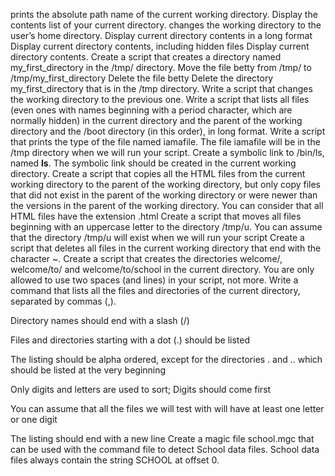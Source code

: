prints the absolute path name of the current working directory.
Display the contents list of your current directory.
changes the working directory to the user’s home directory.
Display current directory contents in a long format
Display current directory contents, including hidden files
Display current directory contents.
Create a script that creates a directory named my_first_directory in the /tmp/ directory.
Move the file betty from /tmp/ to /tmp/my_first_directory
Delete the file betty
Delete the directory my_first_directory that is in the /tmp directory.
Write a script that changes the working directory to the previous one.
Write a script that lists all files (even ones with names beginning with a period character, which are normally hidden) in the current directory and the parent of the working directory and the /boot directory (in this order), in long format.
Write a script that prints the type of the file named iamafile. The file iamafile will be in the /tmp directory when we will run your script.
Create a symbolic link to /bin/ls, named __ls__. The symbolic link should be created in the current working directory.
Create a script that copies all the HTML files from the current working directory to the parent of the working directory, but only copy files that did not exist in the parent of the working directory or were newer than the versions in the parent of the working directory.
You can consider that all HTML files have the extension .html
Create a script that moves all files beginning with an uppercase letter to the directory /tmp/u.
You can assume that the directory /tmp/u will exist when we will run your script
Create a script that deletes all files in the current working directory that end with the character ~.
Create a script that creates the directories welcome/, welcome/to/ and welcome/to/school in the current directory.
You are only allowed to use two spaces (and lines) in your script, not more.
Write a command that lists all the files and directories of the current directory, separated by commas (,).



Directory names should end with a slash (/)

Files and directories starting with a dot (.) should be listed

The listing should be alpha ordered, except for the directories . and .. which should be listed at the very beginning

Only digits and letters are used to sort; Digits should come first

You can assume that all the files we will test with will have at least one letter or one digit

The listing should end with a new line
Create a magic file school.mgc that can be used with the command file to detect School data files. School data files always contain the string SCHOOL at offset 0.
